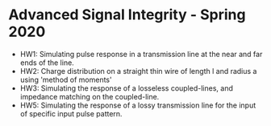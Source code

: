 # Advanced Signal Integrity - Spring 2020
- HW1: Simulating pulse response in a transmission line at the near and far ends of the line.
- HW2: Charge distribution on a straight thin wire of length l and radius a using 'method of moments'
- HW3: Simulating the response of a losseless coupled-lines, and impedance matching on the coupled-line.
- HW5: Simulating the response of a lossy transmission line for the input of specific input pulse pattern.
